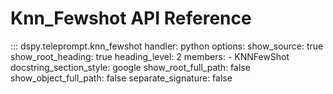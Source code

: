 # Knn_Fewshot API Reference

::: dspy.teleprompt.knn_fewshot
    handler: python
    options:
        show_source: true
        show_root_heading: true
        heading_level: 2
        members:
          - KNNFewShot
        docstring_section_style: google
        show_root_full_path: false
        show_object_full_path: false
        separate_signature: false
